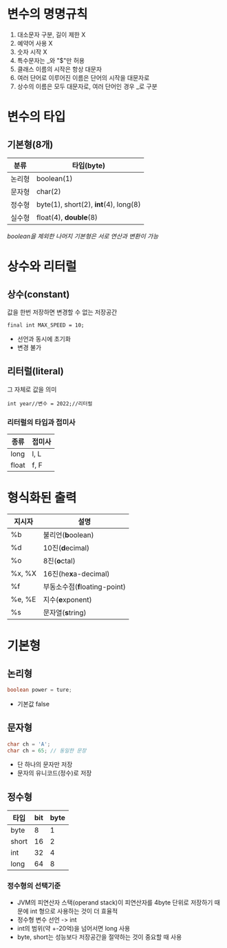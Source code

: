 # 변수의 명명규칙
1. 대소문자 구분, 길이 제한 X
2. 예약어 사용 X
3. 숫자 시작 X
4. 특수문자는 \_와 "$"만 허용
5. 클래스 이름의 시작은 항상 대문자
6. 여러 단어로 이루어진 이름은 단어의 시작을 대문자로
7. 상수의 이름은 모두 대문자로, 여러 단어인 경우 \_로 구분


# 변수의 타입
## 기본형(8개)
| 분류   | 타입(byte)                   |
| ------ | ---------------------- |
| 논리형 | boolean(1)                |
| 문자형 | char(2)                   |
| 정수형 | byte(1), short(2), **int**(4), long(8) |
| 실수형 | float(4), **double**(8)          |

*boolean을 제외한 나머지 기본형은 서로 연산과 변환이 가능*

# 상수와 리터럴
## 상수(constant)
값을 한번 저장하면 변경할 수 없는 저장공간

	final int MAX_SPEED = 10;

* 선언과 동시에 초기화
* 변경 불가

## 리터럴(literal)
그 자체로 값을 의미

	int year//변수 = 2022;//리터럴

### 리터럴의 타입과 접미사
| 종류   | 접미사 |
| ------ | ------ |
| long   | l, L   |
| float  | f, F   |

# 형식화된 출력

| 지시자 | 설명                           |
| ------ | ------------------------------ |
| %b     | 불리언(**b**oolean)            |
| %d     | 10진(**d**ecimal)              |
| %o     | 8진(**o**ctal)                 |
| %x, %X | 16진(he**x**a-decimal)         |
| %f     | 부동소수점(**f**loating-point) |
| %e, %E | 지수(**e**xponent)             |
| %s     | 문자열(**s**tring)             |

# 기본형
## 논리형
```java
boolean power = ture;
```
* 기본값 false

## 문자형
```java
char ch = 'A';
char ch = 65; // 동일한 문장
```
* 단 하나의 문자만 저장
* 문자의 유니코드(정수)로 저장

## 정수형
| 타입  | bit | byte |
| ----- | --- | ---- |
| byte  | 8   | 1    |
| short | 16  | 2    |
| int   | 32  | 4    |
| long  | 64  | 8    |

### 정수형의 선택기준
* JVM의 피연산자 스택(operand stack)이 피연산자를 4byte 단위로 저장하기 때문에 int 형으로 사용하는 것이 더 효율적
* 정수형 변수 선언 -> int
* int의 범위(약 +-20억)을 넘어서면 long 사용
* byte, short는 성능보다 저장공간을 절약하는 것이 중요할 때 사용

###